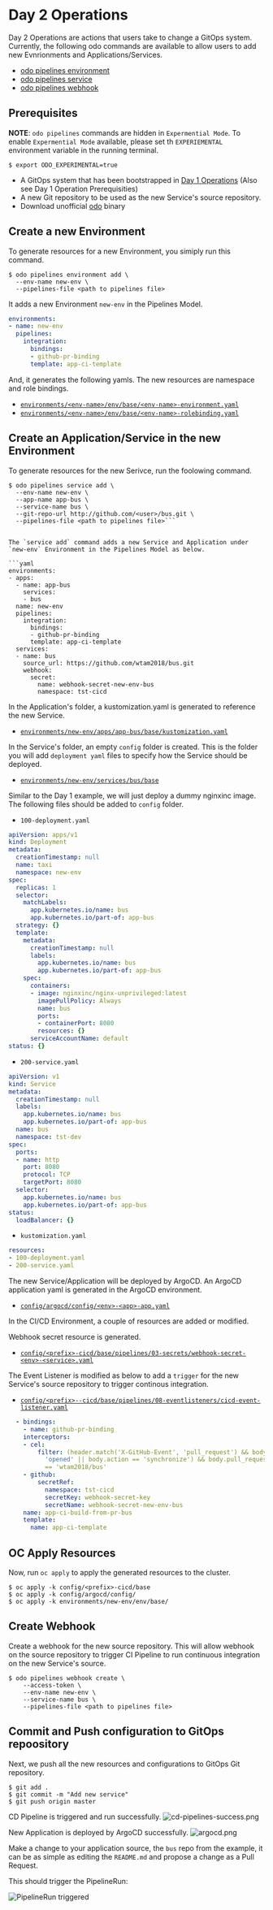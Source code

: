 # Day 2 Operations

Day 2 Operations are actions that users take to  change a GitOps system. 
Currently, the following odo commands are available to allow users to add new
Evnrionments and Applications/Services.

* [odo pipelines environment](../../commands/environment)
* [odo pipelines service](../../commands/service)
* [odo pipelines webhook](../../commands/webhook)


## Prerequisites

**NOTE**: `odo pipelines` commands are hidden in `Expermential Mode`.  To enable `Expermential Mode` available, please set th `EXPERIEMENTAL` environment variable in the running terminal.
```shell
$ export ODO_EXPERIMENTAL=true
```
* A GitOps system that has been bootstrapped in [Day 1 Operations](../day1) (Also see Day 1 Operation Prerequisities)
* A new Git repository to be used as the new Service's source repository. 
* Download unofficial [odo](../../commands/bin) binary

## Create a new Environment

To generate resources for a new Environment, you simiply run this command.

```shell
$ odo pipelines environment add \
  --env-name new-env \
  --pipelines-file <path to pipelines file>
```

It adds a new Environment `new-env` in the Pipelines Model.

```yaml
environments:
- name: new-env
  pipelines:
    integration:
      bindings:
      - github-pr-binding
      template: app-ci-template
```

And, it generates the following yamls.  The new resources are namespace and role bindings.

* [`environments/<env-name>/env/base/<env-name>-environment.yaml`](output/environments/new-env/env/base/new-env-environment.yaml)
* [`environments/<env-name>/env/base/<env-name>-rolebinding.yaml`](output/environments/new-env/env/base/new-env-rolebinding.yaml)



## Create an Application/Service in the new Environment

To generate resources for the new Serivce, run the foolowing command.

```shell
$ odo pipelines service add \
  --env-name new-env \
  --app-name app-bus \
  --service-name bus \
  --git-repo-url http://github.com/<user>/bus.git \
  --pipelines-file <path to pipelines file>```


The `service add` command adds a new Service and Application under `new-env` Environment in the Pipelines Model as below.

```yaml
environments:
- apps:
  - name: app-bus
    services:
    - bus
  name: new-env
  pipelines:
    integration:
      bindings:
      - github-pr-binding
      template: app-ci-template
  services:
  - name: bus
    source_url: https://github.com/wtam2018/bus.git
    webhook:
      secret:
        name: webhook-secret-new-env-bus
        namespace: tst-cicd
```

In the Application's folder, a kustomization.yaml is generated to reference the new Service.

* [`environments/new-env/apps/app-bus/base/kustomization.yaml`](output/environments/new-env/apps/app-bus/base/kustomization.yaml)

In the Service's folder, an empty `config` folder is created.   This is the folder you will add `deployment yaml` files to specify how the Service should be deployed.

* [`environments/new-env/services/bus/base`](output/environments/new-env/services/bus/base)

Similar to the Day 1 example, we will just deploy a dummy nginxinc image.  The following files should be added to `config` folder.

* `100-deployment.yaml`

```yaml
apiVersion: apps/v1
kind: Deployment
metadata:
  creationTimestamp: null
  name: taxi
  namespace: new-env
spec:
  replicas: 1
  selector:
    matchLabels:
      app.kubernetes.io/name: bus
      app.kubernetes.io/part-of: app-bus
  strategy: {}
  template:
    metadata:
      creationTimestamp: null
      labels:
        app.kubernetes.io/name: bus
        app.kubernetes.io/part-of: app-bus
    spec:
      containers:
      - image: nginxinc/nginx-unprivileged:latest
        imagePullPolicy: Always
        name: bus
        ports:
        - containerPort: 8080
        resources: {}
      serviceAccountName: default
status: {}
```

* `200-service.yaml`
```yaml
apiVersion: v1
kind: Service
metadata:
  creationTimestamp: null
  labels:
    app.kubernetes.io/name: bus
    app.kubernetes.io/part-of: app-bus
  name: bus
  namespace: tst-dev
spec:
  ports:
  - name: http
    port: 8080
    protocol: TCP
    targetPort: 8080
  selector:
    app.kubernetes.io/name: bus
    app.kubernetes.io/part-of: app-bus
status:
  loadBalancer: {}
```

* `kustomization.yaml`

```yaml
resources:
- 100-deployment.yaml
- 200-service.yaml
```

The new Service/Application will be deployed by ArgoCD.   An ArgoCD application yaml is generated in the ArgoCD environment.

* [`config/argocd/config/<env>-<app>-app.yaml`](output/config/argocd/config/new-env-app-bus-app.yaml)

In the CI/CD Environment, a couple of resources are added or modified.

Webhook secret resource is generated.

* [`config/<prefix>-cicd/base/pipelines/03-secrets/webhook-secret-<env>-<service>.yaml`](output/config/tst-cicd/base/pipelines/03-secrets/webhook-secret-new-env-bus.yaml)

The Event Listener is modified as below to add a `trigger` for the new Service's source repository to trigger continous integration.

* [`config/<prefix>--cicd/base/pipelines/08-eventlisteners/cicd-event-listener.yaml`](output/config/tst-cicd/base/pipelines/08-eventlisteners/cicd-event-listener.yaml)

```yaml
  - bindings:
    - name: github-pr-binding
    interceptors:
    - cel:
        filter: (header.match('X-GitHub-Event', 'pull_request') && body.action ==
          'opened' || body.action == 'synchronize') && body.pull_request.head.repo.full_name
          == 'wtam2018/bus'
    - github:
        secretRef:
          namespace: tst-cicd
          secretKey: webhook-secret-key
          secretName: webhook-secret-new-env-bus
    name: app-ci-build-from-pr-bus
    template:
      name: app-ci-template
```
## OC Apply Resources

Now, run `oc apply` to apply the generated resources to the cluster.

```shell
$ oc apply -k config/<prefix>-cicd/base
$ oc apply -k config/argocd/config/
$ oc apply -k environments/new-env/env/base/
```

## Create Webhook

Create a webhook for the new source repository.   This will allow webhook on the source repository to trigger CI Pipeline to run continuous integration on the new Service's source.

```shell
$ odo pipelines webhook create \
    --access-token \
    --env-name new-env \
    --service-name bus \
    --pipelines-file <path to pipelines file>
```

## Commit and Push configuration to GitOps repoository

Next, we push all the new resources and configurations to GitOps Git repository.

```shell
$ git add .
$ git commit -m "Add new service"
$ git push origin master
```

CD Pipeline is triggered and run successfully.
![cd-pipelines-success.png](img/cd-pipelines-success.png)

New Application is deployed by ArgoCD successfully.
![argocd.png](img/argocd.png)

Make a change to your application source, the `bus` repo from the example, it
can be as simple as editing the `README.md` and propose a change as a
Pull Request.

This should trigger the PipelineRun:

![PipelineRun triggered](img/app-ci-pipeline.png)










